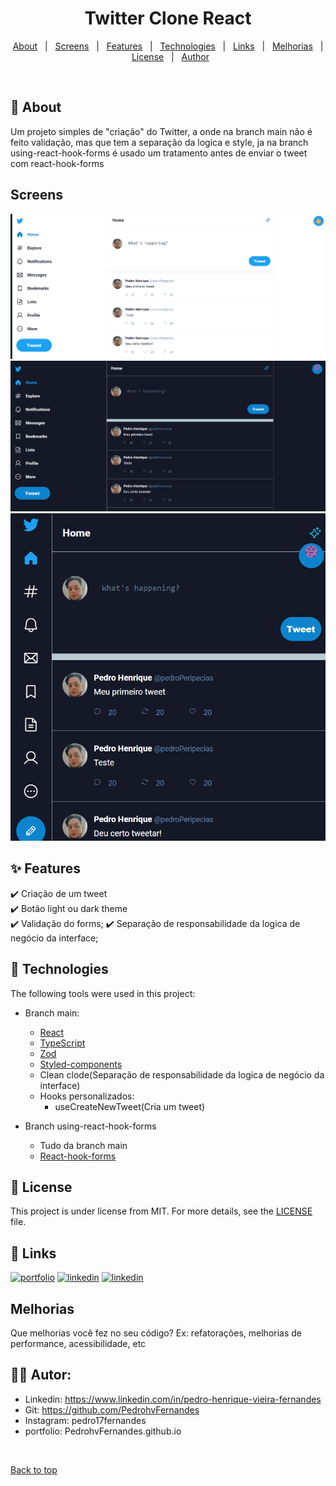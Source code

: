 <h1 align="center">Twitter Clone React</h1>


<p align="center">
  <a href="#dart-about">About</a> &#xa0; | &#xa0;
  <a href="#screens">Screens</a> &#xa0; | &#xa0; 
  <a href="#sparkles-features">Features</a> &#xa0; | &#xa0;
  <a href="#rocket-technologies">Technologies</a> &#xa0; | &#xa0;
  <a href="#-links">Links</a> &#xa0; | &#xa0;
  <a href="#melhorias">Melhorias</a> &#xa0; | &#xa0;
  <a href="#memo-license">License</a> &#xa0; | &#xa0;
  <a href="#-autor">Author</a>
</p>

<br>

## :dart: About ##

Um projeto simples de "criação" do Twitter, a onde na branch main não é feito validação, mas que tem a separação da logica e style, ja na branch using-react-hook-forms é usado um tratamento antes de enviar o tweet com react-hook-forms

## Screens ##
<div>
  <img src='https://github.com/PedrohvFernandes/twitter-clone-react/blob/using-react-hook-form/Screen/Screen1.png' width='800'>
  <img src='https://github.com/PedrohvFernandes/twitter-clone-react/blob/using-react-hook-form/Screen/Screen2.png' width='800'>
  <img src='https://github.com/PedrohvFernandes/twitter-clone-react/blob/using-react-hook-form/Screen/Screen3.png' width='800'>
</div>

## :sparkles: Features ##

:heavy_check_mark: Criação de um tweet\
:heavy_check_mark: Botão light ou dark theme\
:heavy_check_mark: Validação do forms;
:heavy_check_mark: Separação de responsabilidade da logica de negócio da interface;

## :rocket: Technologies ##

The following tools were used in this project:

- Branch main:
  - [React](https://pt-br.reactjs.org/)
  - [TypeScript](https://www.typescriptlang.org/)
  - [Zod](https://github.com/colinhacks/zod)
  - [Styled-components](https://styled-components.com/docs/api)
  - Clean clode(Separação de responsabilidade da logica de negócio da interface)
  - Hooks personalizados:
    - useCreateNewTweet(Cria um tweet)

- Branch using-react-hook-forms
  - Tudo da branch main
  - [React-hook-forms](https://react-hook-form.com)

## :memo: License ##

This project is under license from MIT. For more details, see the [LICENSE](LICENSE.md) file.


## 🔗 Links ##
[![portfolio](https://img.shields.io/badge/my_portfolio-000?style=for-the-badge&logo=ko-fi&logoColor=white)](https://pedrohvfernandes.github.io)
[![linkedin](https://img.shields.io/badge/linkedin-0A66C2?style=for-the-badge&logo=linkedin&logoColor=white)](https://www.linkedin.com/in/pedro-henrique-vieira-fernandes/)
[![linkedin](https://img.shields.io/static/v1?label=Curriculum&message=cv&color=informational)](https://drive.google.com/file/d/1oSKo99CBj6xD9wS4hrCvxPUv67OEK1Ud/view)

## Melhorias ##

Que melhorias você fez no seu código? Ex: refatorações, melhorias de performance, acessibilidade, etc

## 👨‍💻 Autor: ##

- Linkedin: https://www.linkedin.com/in/pedro-henrique-vieira-fernandes
- Git: https://github.com/PedrohvFernandes
- Instagram: pedro17fernandes
- portfolio: PedrohvFernandes.github.io

&#xa0;

<a href="#top">Back to top</a>
